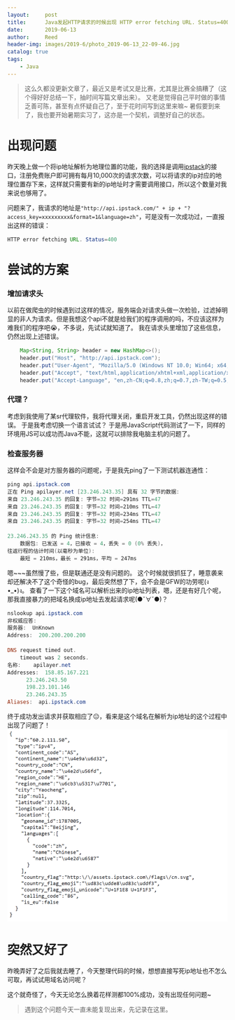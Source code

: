 ```yaml
---
layout:     post
title:      Java发起HTTP请求的时候出现 HTTP error fetching URL. Status=400
date:       2019-06-13
author:     Reed
header-img: images/2019-6/photo_2019-06-13_22-09-46.jpg
catalog: true
tags:
    - Java
---
```

> 这么久都没更新文章了，最近又是考试又是比赛，尤其是比赛全搞糟了（这个得好好总结一下，抽时间写篇文章出来）。
> 又老是觉得自己平时做的事情乏善可陈，甚至有点怀疑自己了，至于花时间写到这里来嘛~
> 暑假要到来了，我也要开始暑期实习了，这亦是一个契机，调整好自己的状态。

# 出现问题
昨天晚上做一个将ip地址解析为地理位置的功能，我的选择是调用[ipstack](https://ipstack.com)的接口，注册免费账户即可拥有每月10,000次的请求次数，可以将请求的ip对应的地理位置存下来，这样就只需要有新的ip地址时才需要调用接口，所以这个数量对我来说也够用了。

问题来了，我请求的地址是`"http://api.ipstack.com/" + ip + "?access_key=xxxxxxxxx&format=1&language=zh"`，可是没有一次成功过，一直报出这样的错误：
``` java
HTTP error fetching URL. Status=400
```
# 尝试的方案
### 增加请求头
以前在做爬虫的时候遇到过这样的情况，服务端会对请求头做一次检验，过滤掉明显的非人为请求。但是我想这个api不就是给我们的程序调用的吗，不应该这样为难我们的程序吧😭，不多说，先试试就知道了。
我在请求头里增加了这些信息，仍然出现上述错误。
``` Java
    Map<String, String> header = new HashMap<>();
    header.put("Host", "http://api.ipstack.com");
    header.put("User-Agent", "Mozilla/5.0 (Windows NT 10.0; Win64; x64; rv:67.0) Gecko/20100101 Firefox/67.0");
    header.put("Accept", "text/html,application/xhtml+xml,application/xml;q=0.9,*/*;q=0.8");
    header.put("Accept-Language", "en,zh-CN;q=0.8,zh;q=0.7,zh-TW;q=0.5,zh-HK;q=0.3,en-US;q=0.2");
```
### 代理？
考虑到我使用了某sr代理软件，我将代理关闭，重启开发工具，仍然出现这样的错误。
于是我考虑切换一个语言试试？ 于是用JavaScript代码测试了一下，同样的环境用JS可以成功而Java不能，这就可以排除我电脑主机的问题了。
### 检查服务器
这样会不会是对方服务器的问题呢，于是我先ping了一下测试机器连通性：
``` PowerShell
ping api.ipstack.com
正在 Ping apilayer.net [23.246.243.35] 具有 32 字节的数据:
来自 23.246.243.35 的回复: 字节=32 时间=291ms TTL=47
来自 23.246.243.35 的回复: 字节=32 时间=210ms TTL=47
来自 23.246.243.35 的回复: 字节=32 时间=234ms TTL=47
来自 23.246.243.35 的回复: 字节=32 时间=254ms TTL=47

23.246.243.35 的 Ping 统计信息:
    数据包: 已发送 = 4，已接收 = 4，丢失 = 0 (0% 丢失)，
往返行程的估计时间(以毫秒为单位):
    最短 = 210ms，最长 = 291ms，平均 = 247ms
```
嗯~~~虽然慢了些，但是联通还是没有问题的。
这个时候就很抓狂了，睡意袭来却还解决不了这个奇怪的bug，最后突然想了下，会不会是GFW的功劳呢(ง •_•)ง。
查看了一下这个域名可以解析出来的ip地址列表，嗯，还是有好几个呢，那我直接暴力的把域名换成ip地址去发起请求呢(●ˇ∀ˇ●)？
``` PowerShell
nslookup api.ipstack.com
非权威应答:
服务器:  UnKnown
Address:  200.200.200.200

DNS request timed out.
    timeout was 2 seconds.
名称:    apilayer.net
Addresses:  158.85.167.221
	  23.246.243.50
	  198.23.101.146
	  23.246.243.35
Aliases:  api.ipstack.com
```
终于成功发出请求并获取相应了😑，看来是这个域名在解析为ip地址的这个过程中出现了问题了！
![](/images/2019-6/0613224931.png)

# 突然又好了
昨晚弄好了之后我就去睡了，今天整理代码的时候，想想直接写死ip地址也不怎么可取，再试试用域名访问呢？

这个就奇怪了，今天无论怎么换着花样测都100%成功，没有出现任何问题~

> 遇到这个问题今天一直未能复现出来，先记录在这里。